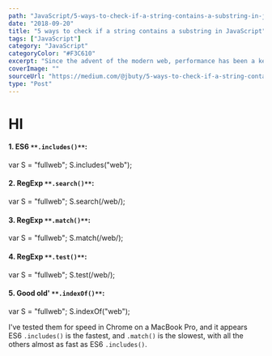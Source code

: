 ```yaml
---
path: "JavaScript/5-ways-to-check-if-a-string-contains-a-substring-in-javascript"
date: "2018-09-20"
title: "5 ways to check if a string contains a substring in JavaScript"
tags: ["JavaScript"]
category: "JavaScript"
categoryColor: "#F3C610"
excerpt: "Since the advent of the modern web, performance has been a key consideration when designing a website or a web app."
coverImage: ""
sourceUrl: "https://medium.com/@jbuty/5-ways-to-check-if-a-string-contains-a-substring-in-javascript-523ac134f878"
type: "Post"
---
```

# HI

#### **1\. ES6 **`**.includes()**`**:**

var S = "fullweb";
S.includes("web");

#### **2\. RegExp **`**.search()**`**:**

var S = "fullweb";
S.search(/web/);

#### **3\. RegExp **`**.match()**`**:**

var S = "fullweb";
S.match(/web/);

#### **4\. RegExp **`**.test()**`**:**

var S = "fullweb";
S.test(/web/);

#### **5\. Good old' **`**.indexOf()**`**:**

var S = "fullweb";
S.indexOf("web");

I've tested them for speed in Chrome on a MacBook Pro, and it appears ES6 `.includes()` is the fastest, and `.match()` is the slowest, with all the others almost as fast as ES6 `.includes()`.
